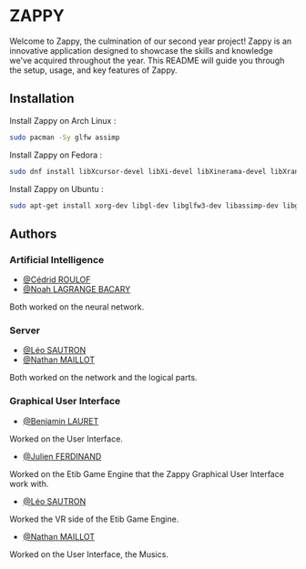 # ZAPPY

Welcome to Zappy, the culmination of our second year project! Zappy is an innovative application designed to showcase the skills and knowledge we've acquired throughout the year. This README will guide you through the setup, usage, and key features of Zappy.


## Installation

Install Zappy on Arch Linux :

```bash
sudo pacman -Sy glfw assimp
```

Install Zappy on Fedora :

```bash
sudo dnf install libXcursor-devel libXi-devel libXinerama-devel libXrandr-devel libgl-devel glfw-devel glm-devel
```

Install Zappy on Ubuntu :

```bash
sudo apt-get install xorg-dev libgl-dev libglfw3-dev libassimp-dev libglm-dev
```

## Authors

### Artificial Intelligence

- [@Cédrid ROULOF](https://github.com/Shookapic)
- [@Noah LAGRANGE BACARY](https://github.com/noahlagrange)

Both worked on the neural network.


### Server

- [@Léo SAUTRON](https://github.com/ElPepitaux)
- [@Nathan MAILLOT](https://github.com/MAILLOTNathan)

Both worked on the network and the logical parts.

### Graphical User Interface

- [@Benjamin LAURET](https://github.com/LAURETbenjamin)

Worked on the User Interface.

- [@Julien FERDINAND](https://github.com/ju-lit-hein)

Worked on the Etib Game Engine that the Zappy Graphical User Interface work with.

- [@Léo SAUTRON](https://github.com/ElPepitaux)

Worked the VR side of the Etib Game Engine.

- [@Nathan MAILLOT](https://github.com/MAILLOTNathan)

Worked on the User Interface, the Musics.